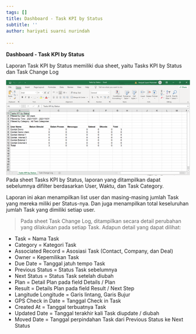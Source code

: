 ```yaml
---
tags: []
title: Dashboard - Task KPI by Status
subtitle: ''
author: hariyati suarni nurindah

---
```

**Dashboard - Task KPI by Status**

Laporan Task KPI by Status memiliki dua sheet, yaitu Tasks KPI by Status dan Task Change Log

![](/uploads/kpi.PNG)Pada sheet Tasks KPI by Status, laporan yang ditampilkan dapat sebelumnya difilter berdasarkan User, Waktu, dan Task Category.

Laporan ini akan menampilkan list user dan masing-masing jumlah Task yang mereka miliki per Status-nya. Dan juga menampilkan total keseluruhan jumlah Task yang dimiliki setiap user.

> Pada sheet Task Change Log, ditampilkan secara detail perubahan yang dilakukan pada setiap Task. Adapun detail yang dapat dilihat:

* Task = Nama Task
* Category = Kategori Task
* Associated Record = Asosiasi Task (Contact, Company, dan Deal)
* Owner = Kepemilikan Task
* Due Date = Tanggal jatuh tempo Task
* Previous Status = Status Task sebelumnya
* Next Status = Status Task setelah diubah
* Plan = Detail Plan pada field Details / Plan
* Result = Details Plan pada field Result / Next Step
* Langitude Longitude = Garis lintang, Garis Bujur
* GPS Check in Date = Tanggal Check in Task
* Created At = Tanggal terbuatnya Task
* Updated Date = Tanggal terakhir kali Task diupdate / diubah
* Moved Date = Tanggal perpindahan Task dari Previous Status ke Next Status